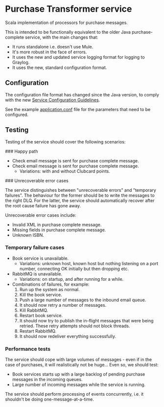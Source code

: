 # Purchase Transformer service

Scala implementation of processors for purchase messages.

This is intended to be functionally equivalent to the older Java purchase-complete service, with the main changes that:

* It runs standalone i.e. doesn't use Mule.
* It's more robust in the face of errors.
* It uses the new and updated service logging format for logging to Graylog.
* It uses the new, standard configuration format.

## Configuration

The configuration file format has changed since the Java version, to comply with the new [Service Configuration Guidelines](http://jira.blinkbox.local/confluence/display/PT/Service+Configuration+Guidelines).

See the example [application.conf](src/main/resources/application.conf) file for the parameters that need to be configured.

## Testing

Testing of the service should cover the following scenarios:

### Happy path

* Check email message is sent for purchase complete message.
* Check email message is sent for purchase complete message.
  * Variations: with and without Clubcard points.

### Unrecoverable error cases

The service distinguishes between "unrecoverable errors" and "temporary failures". The behaviour for the former should be to write the messages to the right DLQ. For the latter, the service should automatically recover after the root cause failure has gone away.

Unrecoverable error cases include:

* Invalid XML in purchase complete message.
* Missing fields in purchase complete message.
* Unknown ISBN.

### Temporary failure cases

* Book service is unavailable.
  * Variations: unknown host, known host but nothing listening on a port number, connecting OK initially but then dropping etc.
* RabbitMQ is unavailable.
  * Variations: on startup, and after running for a while.
* Combinations of failures, for example:
  1. Run up the system as normal.
  2. Kill the book service.
  3. Push a large number of messages to the inbound email queue.
  4. It should now retry a number of messages.
  5. Kill RabbitMQ.
  6. Restart book service.
  7. It should now try to publish the in-flight messages that were being retried. These retry attempts should not block threads.
  8. Restart RabbitMQ.
  9. It should now redeliver everything successfully.


### Performance tests

The service should cope with large volumes of messages - even if in the case of purchases, it will realistically not be huge... Even so, we should test:

* Book services starts up with a large backlog of pending purchase messages in the incoming queues.
* Large number of incoming messages while the service is running.

The service should perform processing of events concurrently, i.e. it shouldn't be doing one-message-at-a-time.

